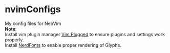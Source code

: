 # nvimConfigs
My config files for NeoVim  
**Note**:   
Install vim plugin manager [Vim Plugged](https://github.com/junegunn/vim-plug) to ensure plugins and settings work properly.  
Install [NerdFonts](https://github.com/ryanoasis/nerd-fonts)  to enable proper rendering of Glyphs.